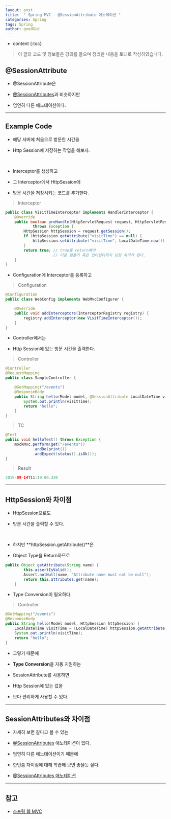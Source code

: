 ```yaml
---
layout: post
title:  " Spring MVC - @SessionAttribute 애노테이션 "
categories: Spring
tags: Spring
author: goodGid
---
```

* content
{:toc}

> 이 글의 코드 및 정보들은 강의를 들으며 정리한 내용을 토대로 작성하였습니다.

## @SessionAttribute

* @SessionAttribute은

* [@SessionAttributes]({{site.url}}/Spring-MVC-SessionAttributes)과 비슷하지만

* 엄연히 다른 애노테이션이다.

---

## Example Code

* 해당 서버에 처음으로 방문한 시간을

* Http Session에 저장하는 작업을 해보자.








<br>

* Interceptor를 생성하고

* 그 Interceptor에서 HttpSession에 

* 방문 시간을 저장시키는 코드를 추가한다.

> Interceptor

``` java
public class VisitTimeInterceptor implements HandlerInterceptor {
    @Override
    public boolean preHandle(HttpServletRequest request, HttpServletResponse response, Object handler)
            throws Exception {
        HttpSession httpSession = request.getSession();
        if (httpSession.getAttribute("visitTime") == null) {
            httpSession.setAttribute("visitTime", LocalDateTime.now());
        }
        return true; // true를 return해야 
                     // 다음 핸들러 혹은 인터셉터까지 요청 처리가 된다.
    }
}
```

* Configuration에 Interceptor를 등록하고

> Configuration

``` java
@Configuration
public class WebConfig implements WebMvcConfigurer {

    @Override
    public void addInterceptors(InterceptorRegistry registry) {
        registry.addInterceptor(new VisitTimeInterceptor());
    }
}
```

* Controller에서는

* Http Session에 있는 방문 시간을 출력한다.

> Controller

``` java
@Controller
@RequestMapping
public class SampleController {

    @GetMapping("/events")
    @ResponseBody
    public String hello(Model model, @SessionAttribute LocalDateTime visitTime) {
        System.out.println(visitTime);
        return "hello";
    }
}
```

> TC 

``` java
@Test
public void helloTest() throws Exception {
    mockMvc.perform(get("/events"))
            .andDo(print())
            .andExpect(status().isOk());
}
```

> Result

``` java
2019-09-14T11:19:00.320
```


---

## HttpSession와 차이점

* HttpSession으로도 

* 방문 시간을 출력할 수 있다.

<br>

* 하지만 **httpSession.getAttribute()**은 

* Object Type을 Return하므로

``` java
public Object getAttribute(String name) {
        this.assertIsValid();
        Assert.notNull(name, "Attribute name must not be null");
        return this.attributes.get(name);
    }
```

* Type Conversion이 필요하다.

> Controller

``` java
@GetMapping("/events")
@ResponseBody
public String hello(Model model, HttpSession httpSession) {
    LocalDateTime visitTime = (LocalDateTime) httpSession.getAttribute("visitTime");
    System.out.println(visitTime);
    return "hello";
}
```

* 그렇기 때문에 

* **Type Conversion**을 자동 지원하는 

* SessionAttribute를 사용하면

* Http Session에 있는 값을 

* 보다 편리하게 사용할 수 있다.


---

## SessionAttributes와 차이점

* 자세히 보면 같다고 볼 수 있는

* [@SessionAttributes]({{site.url}}/Spring-MVC-SessionAttributes) 애노테이션이 있다.

* 엄연히 다른 애노테이션이기 때문에

* 한번쯤 차이점에 대해 학습해 보면 좋을듯 싶다.

* [@SessionAttributes 애노테이션]({{site.url}}/Spring-MVC-SessionAttributes/)


---

## 참고

* [스프링 웹 MVC](https://www.inflearn.com/course/%EC%9B%B9-mvc)

